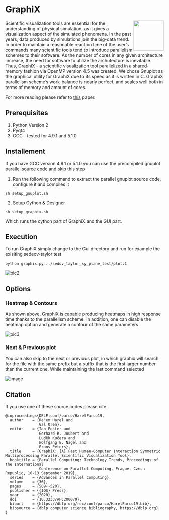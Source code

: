 # GraphiX
<img align="right" width="96" src="https://user-images.githubusercontent.com/27349725/78643293-b8553c80-78bc-11ea-8cc2-5599c8a2fdf2.png">

Scientific visualization tools are essential for the understanding of physical simulation, as it gives a visualization aspect of the simulated phenomena. In
the past years, data produced by simulations join the big-data trend. In order to
maintain a reasonable reaction time of the user’s commands many scientific tools
tend to introduce parallelism schemes to their software. As the number of cores in
any given architecture increase, the need for software to utilize the archutecture is
inevitable. Thus, GraphiX - a scientific visualization tool parallelized in a shared-memory fashion via OpenMP version 4.5 was created. We chose Gnuplot as the
graphical utility for GraphiX due to its speed as it is written in C. GraphiX parallelism scheme’s work-balance is nearly perfect, and scales well both in terms of
memory and amount of cores. 

For more reading please refer to [this](http://ebooks.iospress.nl/volumearticle/53958) paper.

## Prerequisites
1. Python Version 2
2. Pyqt4
3. GCC - tested for 4.9.1 and 5.1.0

## Installement
If you have GCC version 4.9.1 or 5.1.0 you can use the precompiled gnuplot parallel source code and skip this step
1. Run the following command to extract the parallel gnuplot source code, configure it and compiles it
```
sh setup_gnuplot.sh
```
2. Setup Cython & Designer
```
sh setup_graphix.sh
```
Which runs the cython part of GraphiX and the GUI part.

## Execution
To run GraphiX simply change to the Gui directory and run for example the exisiting sedeov-taylor test
```
python graphix.py ../sedov_taylor_xy_plane_test/plot.1
```
![pic2](https://user-images.githubusercontent.com/27349725/78646490-c9ed1300-78c1-11ea-9cef-8a3e0a2c88b2.PNG)

## Options
### Heatmap & Contours

As shown above, GraphiX is capable producing heatmaps in high response time thanks to the parallelism scheme.
In addition, one can disable the heatmap option and generate a contour of the same parameters

![pic3](https://user-images.githubusercontent.com/27349725/78662053-6de1b900-78d8-11ea-92d2-8e6281da9e31.PNG)

### Next & Previous plot
You can also skip to the next or previous plot, in which graphix will search for the file with the same prefix but a suffix that is the first larger number than the current one. While maintaining the last command selected

![image](https://user-images.githubusercontent.com/27349725/78661676-dc724700-78d7-11ea-8a26-68752422581e.png)


## Citation
If you use one of these source codes please cite
```
@inproceedings{DBLP:conf/parco/HarelParco19,
  author    = {Re'em Harel and
               Gal Oren},
  editor    = {Ian Foster and
               Gerhard R. Joubert and
               Luděk Kučera and
               Wolfgang E. Nagel and
               Frans Peters},
  title     = {GraphiX: {A} Fast Human-Computer Interaction Symmetric Multiprocessing Parallel Scientific Visualization Tool},
  booktitle = {Parallel Computing: Technology Trends, Proceedings of the International
               Conference on Parallel Computing, Prague, Czech Republic, 10-13 September 2019},
  series    = {Advances in Parallel Computing},
  volume    = {36},
  pages     = {509--520},
  publisher = {{IOS} Press},
  year      = {2020},
  doi       = {10.3233/APC200079},
  biburl    = {https://dblp.org/rec/conf/parco/HarelParco19.bib},
  bibsource = {dblp computer science bibliography, https://dblp.org}
}
```
